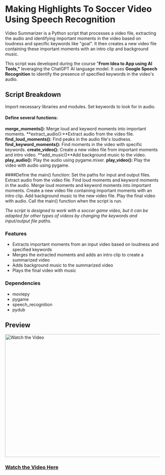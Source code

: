 # Making Highlights To Soccer Video Using Speech Recognition
Video Summarizer is a Python script that processes a video file, extracting the audio and identifying important moments in the video based on loudness and specific keywords like "goal". It then creates a new video file containing these important moments with an intro clip and background music.

This script was developed during the course "**From Idea to App using AI Tools,"** leveraging the ChatGPT AI language model. It uses **Google Speech Recognition** to identify the presence of specified keywords in the video's audio.

## Script Breakdown
Import necessary libraries and modules.
Set keywords to look for in audio.

####  Define several functions:
**merge_moments():** Merge loud and keyword moments into important moments.
**extract_audio():**Extract audio from the video file.
**find_loud_moments():** Find peaks in the audio file's loudness.
**find_keyword_moments():** Find moments in the video with specific keywords.
**create_video():** Create a new video file from important moments and intro video.
**add_music()**Add background music to the video.
**play_audio():** Play the audio using pygame.mixer.
**play_video():** Play the video with audio using pygame.

####Define the main() function:
Set the paths for input and output files.
Extract audio from the video file.
Find loud moments and keyword moments in the audio.
Merge loud moments and keyword moments into important moments.
Create a new video file containing important moments with an intro clip.
Add background music to the new video file.
Play the final video with audio.
Call the main() function when the script is run.

*The script is designed to work with a soccer game video, but it can be adapted for other types of videos by changing the keywords and input/output file paths.*

### Features
- Extracts important moments from an input video based on loudness and specified keywords
- Merges the extracted moments and adds an intro clip to create a summarized video
- Adds background music to the summarized video
- Plays the final video with music

### Dependencies
- moviepy
- pygame
- speech_recognition
- pydub

## Preview

<a href="https://www.youtube.com/embed/NHXYywwBJzs?si=3q6QkrpiHGaiA0IQ">
  <img src="https://img.youtube.com/vi/NHXYywwBJzs/maxresdefault.jpg" alt="Watch the Video" width="600" height="400">
</a>

### [Watch the Video Here](https://www.youtube.com/embed/NHXYywwBJzs?si=3q6QkrpiHGaiA0IQ)



